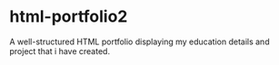 # html-portfolio2
A well-structured HTML portfolio displaying my education details and project that i have created.
